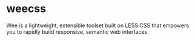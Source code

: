 weecss
======

Wee is a lightweight, extensible toolset built on LESS CSS that empowers you to rapidly build responsive, semantic web interfaces.
